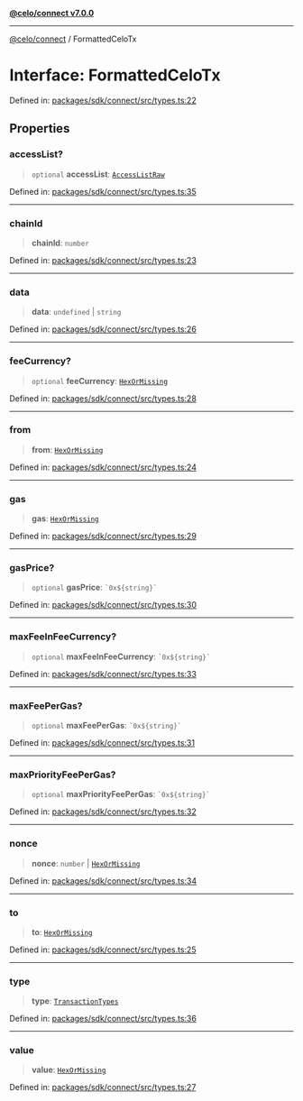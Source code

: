 [**@celo/connect v7.0.0**](../README.md)

***

[@celo/connect](../globals.md) / FormattedCeloTx

# Interface: FormattedCeloTx

Defined in: [packages/sdk/connect/src/types.ts:22](https://github.com/celo-org/developer-tooling/blob/master/packages/sdk/connect/src/types.ts#L22)

## Properties

### accessList?

> `optional` **accessList**: [`AccessListRaw`](../type-aliases/AccessListRaw.md)

Defined in: [packages/sdk/connect/src/types.ts:35](https://github.com/celo-org/developer-tooling/blob/master/packages/sdk/connect/src/types.ts#L35)

***

### chainId

> **chainId**: `number`

Defined in: [packages/sdk/connect/src/types.ts:23](https://github.com/celo-org/developer-tooling/blob/master/packages/sdk/connect/src/types.ts#L23)

***

### data

> **data**: `undefined` \| `string`

Defined in: [packages/sdk/connect/src/types.ts:26](https://github.com/celo-org/developer-tooling/blob/master/packages/sdk/connect/src/types.ts#L26)

***

### feeCurrency?

> `optional` **feeCurrency**: [`HexOrMissing`](../type-aliases/HexOrMissing.md)

Defined in: [packages/sdk/connect/src/types.ts:28](https://github.com/celo-org/developer-tooling/blob/master/packages/sdk/connect/src/types.ts#L28)

***

### from

> **from**: [`HexOrMissing`](../type-aliases/HexOrMissing.md)

Defined in: [packages/sdk/connect/src/types.ts:24](https://github.com/celo-org/developer-tooling/blob/master/packages/sdk/connect/src/types.ts#L24)

***

### gas

> **gas**: [`HexOrMissing`](../type-aliases/HexOrMissing.md)

Defined in: [packages/sdk/connect/src/types.ts:29](https://github.com/celo-org/developer-tooling/blob/master/packages/sdk/connect/src/types.ts#L29)

***

### gasPrice?

> `optional` **gasPrice**: `` `0x${string}` ``

Defined in: [packages/sdk/connect/src/types.ts:30](https://github.com/celo-org/developer-tooling/blob/master/packages/sdk/connect/src/types.ts#L30)

***

### maxFeeInFeeCurrency?

> `optional` **maxFeeInFeeCurrency**: `` `0x${string}` ``

Defined in: [packages/sdk/connect/src/types.ts:33](https://github.com/celo-org/developer-tooling/blob/master/packages/sdk/connect/src/types.ts#L33)

***

### maxFeePerGas?

> `optional` **maxFeePerGas**: `` `0x${string}` ``

Defined in: [packages/sdk/connect/src/types.ts:31](https://github.com/celo-org/developer-tooling/blob/master/packages/sdk/connect/src/types.ts#L31)

***

### maxPriorityFeePerGas?

> `optional` **maxPriorityFeePerGas**: `` `0x${string}` ``

Defined in: [packages/sdk/connect/src/types.ts:32](https://github.com/celo-org/developer-tooling/blob/master/packages/sdk/connect/src/types.ts#L32)

***

### nonce

> **nonce**: `number` \| [`HexOrMissing`](../type-aliases/HexOrMissing.md)

Defined in: [packages/sdk/connect/src/types.ts:34](https://github.com/celo-org/developer-tooling/blob/master/packages/sdk/connect/src/types.ts#L34)

***

### to

> **to**: [`HexOrMissing`](../type-aliases/HexOrMissing.md)

Defined in: [packages/sdk/connect/src/types.ts:25](https://github.com/celo-org/developer-tooling/blob/master/packages/sdk/connect/src/types.ts#L25)

***

### type

> **type**: [`TransactionTypes`](../type-aliases/TransactionTypes.md)

Defined in: [packages/sdk/connect/src/types.ts:36](https://github.com/celo-org/developer-tooling/blob/master/packages/sdk/connect/src/types.ts#L36)

***

### value

> **value**: [`HexOrMissing`](../type-aliases/HexOrMissing.md)

Defined in: [packages/sdk/connect/src/types.ts:27](https://github.com/celo-org/developer-tooling/blob/master/packages/sdk/connect/src/types.ts#L27)
